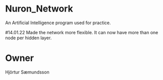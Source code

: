 # Nuron_Network

An Artificial Intelligence program used for practice.

#14.01.22
Made the network more flexible. It can now have more than one node per hidden layer.

# Owner
Hjörtur Sæmundsson